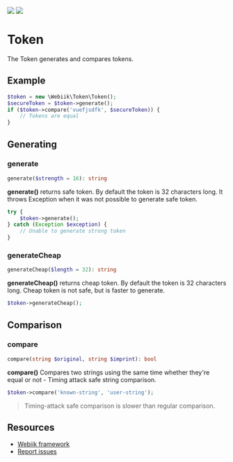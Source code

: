 <p align="left">
<img src="https://img.shields.io/packagist/l/webiik/webiik.svg"/>
<img src="https://img.shields.io/badge/dependencies-0-brightgreen.svg"/>
</p>

Token
=====
The Token generates and compares tokens.

Example
-------
```php
$token = new \Webiik\Token\Token();
$secureToken = $token->generate();
if ($token->compare('vuefjsdfk', $secureToken)) {
    // Tokens are equal
}
```

Generating
----------
### generate
```php
generate($strength = 16): string
```
**generate()** returns safe token. By default the token is 32 characters long. It throws Exception when it was not possible to generate safe token. 
```php
try {
    $token->generate();
} catch (Exception $exception) {
    // Unable to generate strong token
}
```

### generateCheap 
```php
generateCheap($length = 32): string
```
**generateCheap()** returns cheap token. By default the token is 32 characters long. Cheap token is not safe, but is faster to generate.
```php
$token->generateCheap();
```

Comparison
----------
### compare
```php
compare(string $original, string $imprint): bool
```
**compare()** Compares two strings using the same time whether they're equal or not - Timing attack safe string comparison.
```php
$token->compare('known-string', 'user-string');
```
> Timing-attack safe comparison is slower than regular comparison.

Resources
---------
* [Webiik framework][1]
* [Report issues][2]

[1]: https://github.com/webiik/webiik
[2]: https://github.com/webiik/webiik-components/issues